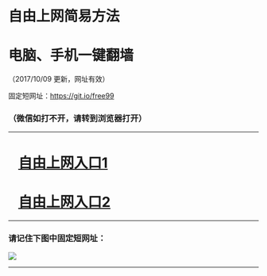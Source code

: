 ﻿# 自由上网简易方法

# 电脑、手机一键翻墙

（2017/10/09 更新，网址有效）

固定短网址：https://git.io/free99

### （微信如打不开，请转到浏览器打开）


***





# &nbsp;&nbsp; <a href="http://ft2790730025.fwq-tz-1001.info/fwqtz01.html?t=100900118158 " target="_blank">自由上网入口1</a>
# &nbsp;&nbsp; <a href="http://ft1926115682.fwq-tz-1002.info/fwqtz02.html?t=100900121974 " target="_blank">自由上网入口2</a>
***

### 请记住下图中固定短网址：

<img src="https://s3-us-west-2.amazonaws.com/fwq-1001/yjfq-20170905okok.png" /> 


***

